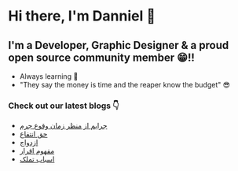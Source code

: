 # Hi there, I'm Danniel 👋 

## I'm a Developer, Graphic Designer & a proud open source community member 😁!!

- Always learning 🧐
- "They say the money is time and the reaper know the budget" 😎

### Check out our latest blogs 👇

<!-- BLOG-POST-LIST:START -->
- [جرایم از منظر زمان وقوع جرم](https://hesabraslaw.com/blog/%D8%AC%D8%B1%D8%A7%DB%8C%D9%85-%D8%A7%D8%B2-%D9%85%D9%86%D8%B8%D8%B1-%D8%B2%D9%85%D8%A7%D9%86-%D9%88%D9%82%D9%88%D8%B9-%D8%AC%D8%B1%D9%85/)
- [حق انتفاع](https://hesabraslaw.com/blog/%D8%AD%D9%82-%D8%A7%D9%86%D8%AA%D9%81%D8%A7%D8%B9/)
- [ازدواج](https://hesabraslaw.com/blog/%D8%A7%D8%B2%D8%AF%D9%88%D8%A7%D8%AC/)
- [مفهوم اقرار](https://hesabraslaw.com/blog/%D9%85%D9%81%D9%87%D9%88%D9%85-%D8%A7%D9%82%D8%B1%D8%A7%D8%B1/)
- [اسباب تملک](https://hesabraslaw.com/blog/%D8%A7%D8%B3%D8%A8%D8%A7%D8%A8-%D8%AA%D9%85%D9%84%DA%A9/)
<!-- BLOG-POST-LIST:END -->
